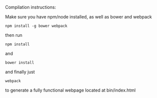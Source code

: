 
Compilation instructions:

Make sure you have npm/node installed, as well as bower and webpack

```
npm install -g bower webpack
```

then run

```
npm install
```

and

```
bower install
```

and finally just

```
webpack
```

to generate a fully functional webpage located at bin/index.html

